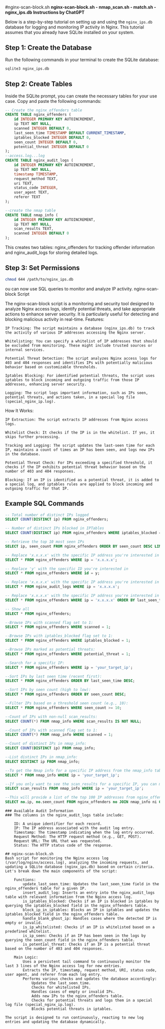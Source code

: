 #nginx-scan-block.sh
**nginx-scan-block.sh - nmap_scan.sh - match.sh - nginx_ips.db Instructions by ChatGPT**

Below is a step-by-step tutorial on setting up and using the `nginx_ips.db` database for logging and monitoring IP activity in Nginx. This tutorial assumes that you already have SQLite installed on your system.

## Step 1: Create the Database

Run the following commands in your terminal to create the SQLite database:

```bash
sqlite3 nginx_ips.db
```

## Step 2: Create Tables

Inside the SQLite prompt, you can create the necessary tables for your use case. Copy and paste the following commands:
```sql
-- Create the nginx_offenders table
CREATE TABLE nginx_offenders (
    id INTEGER PRIMARY KEY AUTOINCREMENT,
    ip TEXT NOT NULL,
    scanned INTEGER DEFAULT 0,
    last_seen_time TIMESTAMP DEFAULT CURRENT_TIMESTAMP,
    iptables_blocked INTEGER DEFAULT 0,
    seen_count INTEGER DEFAULT 0,
    potential_threat INTEGER DEFAULT 0
);
--access.log...log
CREATE TABLE nginx_audit_logs (
    id INTEGER PRIMARY KEY AUTOINCREMENT,
    ip TEXT NOT NULL,
    timestamp TIMESTAMP,
    request_method TEXT,
    uri TEXT,
    status_code INTEGER,
    user_agent TEXT,
    referer TEXT
);

--create the nmap table
CREATE TABLE nmap_info (
    id INTEGER PRIMARY KEY AUTOINCREMENT,
    ip TEXT NOT NULL,
    scan_results TEXT,
    scanned INTEGER DEFAULT 0
);

```
This creates two tables: nginx_offenders for tracking offender information and nginx_audit_logs for storing detailed logs.

## Step 3: Set Permissions
```bash
chmod 644 /path/to/nginx_ips.db
```
ou can now use SQL queries to monitor and analyze IP activity.
nginx-scan-block Script

The nginx-scan-block script is a monitoring and security tool designed to analyze Nginx access logs, identify potential threats, and take appropriate actions to enhance server security. It is particularly useful for detecting and blocking malicious activity in real-time.
Features:

    IP Tracking: The script maintains a database (nginx_ips.db) to track the activity of various IP addresses accessing the Nginx server.

    Whitelisting: You can specify a whitelist of IP addresses that should be excluded from monitoring. These might include trusted sources or internal services.

    Potential Threat Detection: The script analyzes Nginx access logs for 403 and 404 responses and identifies IPs with potentially malicious behavior based on customizable thresholds.

    Iptables Blocking: For identified potential threats, the script uses iptables to block incoming and outgoing traffic from those IP addresses, enhancing server security.

    Logging: The script logs important information, such as IPs seen, potential threats, and actions taken, in a special log file (special_nginx_ip.log).

How It Works:

    IP Extraction: The script extracts IP addresses from Nginx access logs.

    Whitelist Check: It checks if the IP is in the whitelist. If yes, it skips further processing.

    Tracking and Logging: The script updates the last-seen time for each IP, maintains a count of times an IP has been seen, and logs new IPs in the database.

    Potential Threat Check: For IPs exceeding a specified threshold, it checks if the IP exhibits potential threat behavior based on the number of 403 and 404 responses.

    Blocking: If an IP is identified as a potential threat, it is added to a special log, and iptables rules are applied to block incoming and outgoing traffic for that IP.

## Example SQL Commands

```sql
-- Total number of distinct IPs logged
SELECT COUNT(DISTINCT ip) FROM nginx_offenders;

-- Number of distinct IPs blocked in IPTables
SELECT COUNT(DISTINCT ip) FROM nginx_offenders WHERE iptables_blocked = 1;

-- Retrieve the top 10 most seen IPs
SELECT ip, seen_count FROM nginx_offenders ORDER BY seen_count DESC LIMIT 10;

-- Replace 'x.x.x.x' with the specific IP address you're interested in
SELECT * FROM nginx_offenders WHERE ip = 'x.x.x.x';

-- Replace 'y' with the specific ID you're interested in
SELECT * FROM nginx_offenders WHERE id = y;

-- Replace 'x.x.x.x' with the specific IP address you're interested in
SELECT * FROM nginx_audit_logs WHERE ip = 'x.x.x.x';

-- Replace 'x.x.x.x' with the specific IP address you're interested in
SELECT * FROM nginx_offenders WHERE ip = 'x.x.x.x' ORDER BY last_seen_time DESC;

-- Show all
SELECT * FROM nginx_offenders;

--Browse IPs with scanned flag set to 1:
SELECT * FROM nginx_offenders WHERE scanned = 1;

--Browse IPs with iptables_blocked flag set to 1:
SELECT * FROM nginx_offenders WHERE iptables_blocked = 1;

--Browse IPs marked as potential threats:
SELECT * FROM nginx_offenders WHERE potential_threat = 1;

--Search for a specific IP:
SELECT * FROM nginx_offenders WHERE ip = 'your_target_ip';

--Sort IPs by last seen time (recent first):
SELECT * FROM nginx_offenders ORDER BY last_seen_time DESC;

--Sort IPs by seen count (high to low):
SELECT * FROM nginx_offenders ORDER BY seen_count DESC;

--Filter IPs based on a threshold seen count (e.g., 10):
SELECT * FROM nginx_offenders WHERE seen_count >= 10;

--Count of IPs with non-null scan_results:
SELECT COUNT(*) FROM nmap_info WHERE scan_results IS NOT NULL;

--Count of IPs with scanned flag set to 1:
SELECT COUNT(*) FROM nmap_info WHERE scanned = 1;

--Count of distinct IPs in nmap_info:
SELECT COUNT(DISTINCT ip) FROM nmap_info;

--List distinct IPs in nmap_info:
SELECT DISTINCT ip FROM nmap_info;

--To get the Nmap info for a specific IP address from the nmap_info table, you can use the following SQLite command:
SELECT * FROM nmap_info WHERE ip = 'your_target_ip';

--If you only want to see the scan_results for a specific IP, you can modify the query as follows:
SELECT scan_results FROM nmap_info WHERE ip = 'your_target_ip';

--This will provide a list of the top 100 IP addresses from nginx_offenders with the most seen counts, where each IP has the scanned flag set to 1 in nmap_info, and the seen_count is 4 or more. Adjust the LIMIT value if you want more or fewer results.
SELECT no.ip, no.seen_count FROM nginx_offenders no JOIN nmap_info ni ON no.ip = ni.ip AND ni.scanned = 1 GROUP BY no.ip HAVING no.seen_count >= 4 ORDER BY no.seen_count DESC LIMIT 100;
```


```
### Available Audit Information
### The columns in the nginx_audit_logs table include:

    ID: A unique identifier for each record.
    IP: The IP address associated with the audit log entry.
    Timestamp: The timestamp indicating when the log entry occurred.
    Request Method: The HTTP request method (e.g., GET, POST).
    Request URL: The URL that was requested.
    Status: The HTTP status code of the response.

## nginx-scan-block.sh
Bash script for monitoring the Nginx access log (/var/log/nginx/access.log), analyzing the incoming requests, and updating a SQLite database (nginx_ips.db) based on certain criteria. Let's break down the main components of the script:

    Functions:
        update_last_seen_time: Updates the last_seen_time field in the nginx_offenders table for a given IP.
        insert_audit_log: Inserts an entry into the nginx_audit_logs table with relevant information from the Nginx access log.
        is_iptables_blocked: Checks if an IP is blocked in iptables by querying the iptables_blocked field in the nginx_offenders table.
        block_ip_in_iptables: Blocks an IP in iptables and updates the iptables_blocked field in the nginx_offenders table.
        handle_blank_ghost_ip: Handles cases where the detected IP is empty or invalid.
        is_ip_whitelisted: Checks if an IP is whitelisted based on a predefined whitelist.
        is_ip_seen: Checks if an IP has been seen in the logs by querying the seen_count field in the nginx_offenders table.
        is_potential_threat: Checks if an IP is a potential threat based on the number of 403 and 404 responses.

    Main Logic:
        Uses a persistent tail command to continuously monitor the last 3 lines of the Nginx access log for new entries.
        Extracts the IP, timestamp, request method, URI, status code, user agent, and referer from each log entry.
        Performs various checks and updates the database accordingly:
            Updates the last_seen_time.
            Checks for whitelisted IPs.
            Handles cases of empty or invalid IPs.
            Adds new IPs to the nginx_offenders table.
            Checks for potential threats and logs them in a special log file (special_nginx_ip.log).
            Blocks potential threats in iptables.

The script is designed to run continuously, reacting to new log entries and updating the database dynamically.
